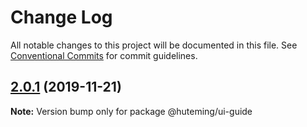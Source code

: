 # Change Log

All notable changes to this project will be documented in this file.
See [Conventional Commits](https://conventionalcommits.org) for commit guidelines.

## [2.0.1](https://github.com/huteming/huteming-ui/compare/@huteming/ui-guide@2.0.0...@huteming/ui-guide@2.0.1) (2019-11-21)

**Note:** Version bump only for package @huteming/ui-guide
